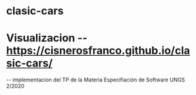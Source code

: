 # clasic-cars
# Visualizacion -- https://cisnerosfranco.github.io/clasic-cars/
-- implementacion del TP de la Materia Especifiación de Software UNGS 2/2020
